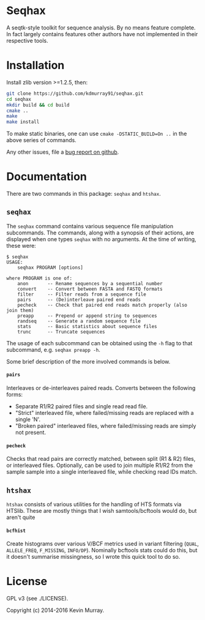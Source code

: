 Seqhax
======

A seqtk-style toolkit for sequence analysis. By no means feature complete. In
fact largely contains features other authors have not implemented in their
respective tools.

Installation
============

Install zlib version >=1.2.5, then:

```bash
git clone https://github.com/kdmurray91/seqhax.git
cd seqhax
mkdir build && cd build
cmake ..
make
make install
```

To make static binaries, one can use `cmake -DSTATIC_BUILD=On ..` in the above series of commands.

Any other issues, file a [bug report on github](https://github.com/kdmurray91/seqhax/issues).

Documentation
=============

There are two commands in this package: `seqhax` and `htshax`. 

## `seqhax`

The `seqhax` command contains various sequence file manipulation subcommands. The commands, along with a synopsis
of their actions, are displayed when one types `seqhax` with no arguments. 
At the time of writing, these were:

```
$ seqhax
USAGE:
    seqhax PROGRAM [options]

where PROGRAM is one of:
    anon       -- Rename sequences by a sequential number
    convert    -- Convert between FASTA and FASTQ formats
    filter     -- Filter reads from a sequence file
    pairs      -- (De)interleave paired end reads
    pecheck    -- Check that paired end reads match properly (also join them)
    preapp     -- Prepend or append string to sequences
    randseq    -- Generate a random sequence file
    stats      -- Basic statistics about sequence files
    trunc      -- Truncate sequences
```

The usage of each subcommand can be obtained using the `-h` flag to that
subcommand, e.g. `seqhax preapp -h`. 

Some brief description of the more involved commands is below.

#### `pairs`

Interleaves or de-interleaves paired reads. Converts between the following
forms:

- Separate R1/R2 paired files and single read read file.
- "Strict" interleaved file, where failed/missing reads are replaced with a
  single 'N'.
- "Broken paired" interleaved files, where failed/missing reads are simply not
  present.

#### `pecheck`

Checks that read pairs are correctly matched, between split (R1 & R2) files, or
interleaved files. Optionally, can be used to join multiple R1/R2 from the
sample sample into a single interleaved file, while checking read IDs match.

## `htshax`

`htshax` consists of various utilities for the handling of HTS formats via HTSlib. These are mostly things that I wish samtools/bcftools would do, but aren't quite 

#### `bcfhist`

Create histograms over various V/BCF metrics used in variant filtering (`QUAL`, `ALLELE_FREQ`, `F_MISSING`, `INFO/DP`). Nominally bcftools stats could do this, but it doesn't summarise missingness, so I wrote this quick tool to do so.

# License

GPL v3 (see ./LICENSE).

Copyright (c) 2014-2016 Kevin Murray.
